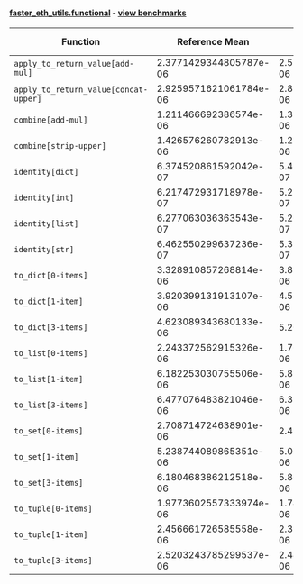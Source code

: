 #### [faster_eth_utils.functional](https://github.com/BobTheBuidler/faster-eth-utils/blob/master/faster_eth_utils/functional.py) - [view benchmarks](https://github.com/BobTheBuidler/faster-eth-utils/blob/master/benchmarks/test_functional_benchmarks.py)

| Function | Reference Mean | Faster Mean | % Change | Speedup (%) | x Faster | Faster |
|----------|---------------|-------------|----------|-------------|----------|--------|
| `apply_to_return_value[add-mul]` | 2.3771429344805787e-06 | 2.5217051756274568e-06 | -6.08% | -5.73% | 0.94x | ❌ |
| `apply_to_return_value[concat-upper]` | 2.9259571621061784e-06 | 2.857551553509966e-06 | 2.34% | 2.39% | 1.02x | ✅ |
| `combine[add-mul]` | 1.211466692386574e-06 | 1.3569893467215933e-06 | -12.01% | -10.72% | 0.89x | ❌ |
| `combine[strip-upper]` | 1.426576260782913e-06 | 1.2851489286751837e-06 | 9.91% | 11.00% | 1.11x | ✅ |
| `identity[dict]` | 6.374520861592042e-07 | 5.429008387077715e-07 | 14.83% | 17.42% | 1.17x | ✅ |
| `identity[int]` | 6.217472931718978e-07 | 5.226836572740569e-07 | 15.93% | 18.95% | 1.19x | ✅ |
| `identity[list]` | 6.277063036363543e-07 | 5.260530677023805e-07 | 16.19% | 19.32% | 1.19x | ✅ |
| `identity[str]` | 6.462550299637236e-07 | 5.371982650361177e-07 | 16.88% | 20.30% | 1.20x | ✅ |
| `to_dict[0-items]` | 3.328910857268814e-06 | 3.8186507850000695e-06 | -14.71% | -12.82% | 0.87x | ❌ |
| `to_dict[1-item]` | 3.920399131913107e-06 | 4.5216555418815544e-06 | -15.34% | -13.30% | 0.87x | ❌ |
| `to_dict[3-items]` | 4.623089343680133e-06 | 5.20200828818151e-06 | -12.52% | -11.13% | 0.89x | ❌ |
| `to_list[0-items]` | 2.243372562915326e-06 | 1.7679395252617905e-06 | 21.19% | 26.89% | 1.27x | ✅ |
| `to_list[1-item]` | 6.182253030755506e-06 | 5.879663636974662e-06 | 4.89% | 5.15% | 1.05x | ✅ |
| `to_list[3-items]` | 6.477076483821046e-06 | 6.323038834872859e-06 | 2.38% | 2.44% | 1.02x | ✅ |
| `to_set[0-items]` | 2.708714724638901e-06 | 2.49340978833851e-06 | 7.95% | 8.63% | 1.09x | ✅ |
| `to_set[1-item]` | 5.238744089865351e-06 | 5.004955242332275e-06 | 4.46% | 4.67% | 1.05x | ✅ |
| `to_set[3-items]` | 6.180468386212518e-06 | 5.861959335662279e-06 | 5.15% | 5.43% | 1.05x | ✅ |
| `to_tuple[0-items]` | 1.9773602557333974e-06 | 1.7403452766908608e-06 | 11.99% | 13.62% | 1.14x | ✅ |
| `to_tuple[1-item]` | 2.456661726585558e-06 | 2.3902678225962563e-06 | 2.70% | 2.78% | 1.03x | ✅ |
| `to_tuple[3-items]` | 2.5203243785299537e-06 | 2.4425392362642416e-06 | 3.09% | 3.18% | 1.03x | ✅ |
